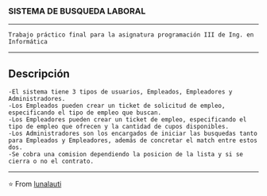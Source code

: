 ### SISTEMA DE BUSQUEDA LABORAL
----
    Trabajo práctico final para la asignatura programación III de Ing. en Informática
----
Descripción
----
    -El sistema tiene 3 tipos de usuarios, Empleados, Empleadores y Administradores.
    -Los Empleados pueden crear un ticket de solicitud de empleo, especificando el tipo de empleo que buscan.
    -Los Empleadores pueden crear un ticket de empleo, especificando el tipo de empleo que ofrecen y la cantidad de cupos disponibles.
    -Los Administradores son los encargados de iniciar las busquedas tanto para Empleados y Empleadores, además de concretar el match entre estos dos. 
    -Se cobra una comision dependiendo la posicion de la lista y si se cierra o no el contrato.
----
⭐️ From [lunalauti](https://github.com/lunalauti)
